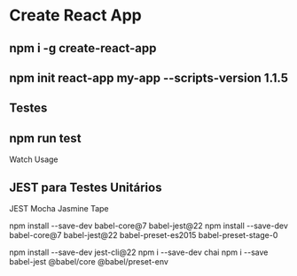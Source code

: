 # Create React App 

## npm i -g create-react-app

## npm init react-app my-app --scripts-version 1.1.5

## Testes

## npm run test

Watch Usage

## JEST para Testes Unitários

JEST
Mocha
Jasmine
Tape

npm install --save-dev babel-core@7 babel-jest@22
npm install --save-dev babel-core@7 babel-jest@22 babel-preset-es2015 babel-preset-stage-0

npm install --save-dev jest-cli@22
npm i --save-dev chai
npm i --save babel-jest @babel/core @babel/preset-env